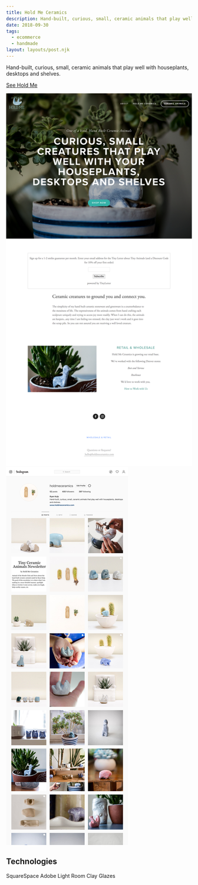 ```yaml
---
title: Hold Me Ceramics
description: Hand-built, curious, small, ceramic animals that play well with houseplants, desktops and shelves.
date: 2018-09-30
tags:
  - ecommerce
  - handmade
layout: layouts/post.njk
---
```

Hand-built, curious, small, ceramic animals that play well with houseplants, desktops and shelves.

[See Hold Me](http://holdmeceramics.com)

![Hold Me Ceramics Website](/img/holdmeceramics.png)
![Ceramic Animals](/img/holdme.png)

## Technologies

SquareSpace Adobe Light Room Clay Glazes

